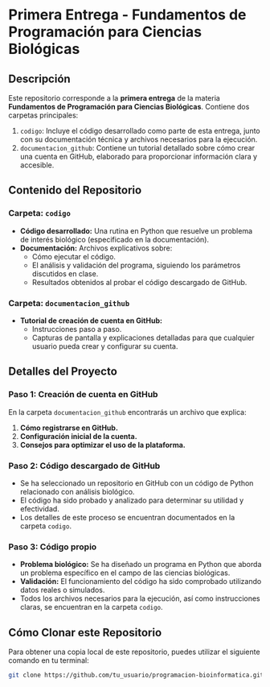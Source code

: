 # Primera Entrega - Fundamentos de Programación para Ciencias Biológicas

## Descripción

Este repositorio corresponde a la **primera entrega** de la materia **Fundamentos de Programación para Ciencias Biológicas**. Contiene dos carpetas principales: 
1. `codigo`: Incluye el código desarrollado como parte de esta entrega, junto con su documentación técnica y archivos necesarios para la ejecución.
2. `documentacion_github`: Contiene un tutorial detallado sobre cómo crear una cuenta en GitHub, elaborado para proporcionar información clara y accesible.

## Contenido del Repositorio

### Carpeta: `codigo`
- **Código desarrollado:** Una rutina en Python que resuelve un problema de interés biológico (especificado en la documentación).
- **Documentación:** Archivos explicativos sobre:
  - Cómo ejecutar el código.
  - El análisis y validación del programa, siguiendo los parámetros discutidos en clase.
  - Resultados obtenidos al probar el código descargado de GitHub.

### Carpeta: `documentacion_github`
- **Tutorial de creación de cuenta en GitHub:**
  - Instrucciones paso a paso.
  - Capturas de pantalla y explicaciones detalladas para que cualquier usuario pueda crear y configurar su cuenta.

## Detalles del Proyecto

### Paso 1: Creación de cuenta en GitHub
En la carpeta `documentacion_github` encontrarás un archivo que explica:
1. **Cómo registrarse en GitHub.**
2. **Configuración inicial de la cuenta.**
3. **Consejos para optimizar el uso de la plataforma.**

### Paso 2: Código descargado de GitHub
- Se ha seleccionado un repositorio en GitHub con un código de Python relacionado con análisis biológico.
- El código ha sido probado y analizado para determinar su utilidad y efectividad.
- Los detalles de este proceso se encuentran documentados en la carpeta `codigo`.

### Paso 3: Código propio
- **Problema biológico:** Se ha diseñado un programa en Python que aborda un problema específico en el campo de las ciencias biológicas.
- **Validación:** El funcionamiento del código ha sido comprobado utilizando datos reales o simulados.
- Todos los archivos necesarios para la ejecución, así como instrucciones claras, se encuentran en la carpeta `codigo`.

## Cómo Clonar este Repositorio
Para obtener una copia local de este repositorio, puedes utilizar el siguiente comando en tu terminal:

```bash
git clone https://github.com/tu_usuario/programacion-bioinformatica.git

